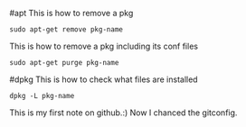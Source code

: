 #apt 
This is how to remove a pkg

    sudo apt-get remove pkg-name

This is how to remove a pkg including its conf files

    sudo apt-get purge pkg-name

#dpkg 
This is how to check what files are installed

    dpkg -L pkg-name

This is my first note on github.:) Now I chanced the gitconfig.
